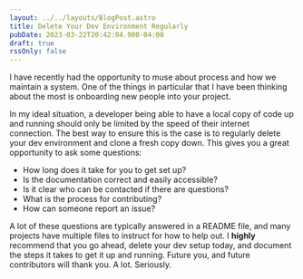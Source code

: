 ```yaml
---
layout: ../../layouts/BlogPost.astro
title: Delete Your Dev Environment Regularly
pubDate: 2023-03-22T20:42:04.900-04:00
draft: true
rssOnly: false
---
```

I have recently had the opportunity to muse about process and how we maintain a system. One of the things in particular that I have been thinking about the most is onboarding new people into your project.

In my ideal situation, a developer being able to have a local copy of code up and running should only be limited by the speed of their internet connection. The best way to ensure this is the case is to regularly delete your dev environment and clone a fresh copy down. This gives you a great opportunity to ask some questions:


- How long does it take for you to get set up?
- Is the documentation correct and easily accessible?
- Is it clear who can be contacted if there are questions?
- What is the process for contributing?
- How can someone report an issue?

A lot of these questions are typically answered in a README file, and many projects have multiple files to instruct for how to help out. I **highly** recommend that you go ahead, delete your dev setup today, and document the steps it takes to get it up and running. Future you, and future contributors will thank you. A lot. Seriously.





